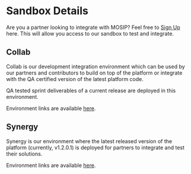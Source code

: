 # Sandbox Details

Are you a partner looking to integrate with MOSIP? Feel free to [Sign Up](https://forms.gle/sHteZEsKvPRXbUNw7) here. This will allow you access to our sandbox to test and integrate.

## Collab

Collab is our development integration environment which can be used by our partners and contributors to build on top of the platform or integrate with the QA certified version of the latest platform code.

QA tested sprint deliverables of a current release are deployed in this environment.

Environment links are available [here](https://collab.mosip.net/).

## Synergy

Synergy is our environment where the latest released version of the platform (currently, v1.2.0.1) is deployed for partners to integrate and test their solutions.

Environment links are available [here](https://synergy.mosip.net/).


